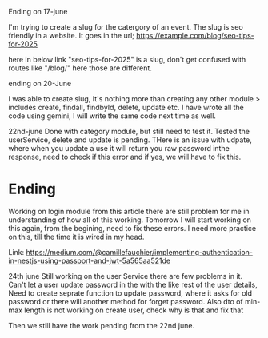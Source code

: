 Ending on 17-june

I'm trying to create a slug for the catergory of an event.
The slug is seo friendly in a website. 
It goes in the url;
https://example.com/blog/seo-tips-for-2025

here in below link "seo-tips-for-2025" is a slug, don't get confused with routes like "/blog/" here those are different.


ending on 20-June

I was able to create slug, 
It's nothing more than creating any other module > includes create, findall, findbyId, delete, update etc.
I have wrote all the code using gemini, I will write the same code next time as well.


22nd-june
Done with category module, but still need to test it.
Tested the userService, delete and update is pending.
THere is an issue with udpate, where when you update a use it will return you raw password inthe response, need to check if this error and if yes, we will have to fix this.

# Ending
Working on login module from this article there are still problem for me in understanding of how all of this working.
Tomorrow I will start working on this again, from the begining, need to fix these errors.
I need more practice on this, till the time it is wired in my head.

Link: https://medium.com/@camillefauchier/implementing-authentication-in-nestjs-using-passport-and-jwt-5a565aa521de


24th june
Still working on the user Service there are few problems in it. 
Can't let a user update password in the with the like rest of the user details, 
Need to create seprate function to update password, where it asks for old password or there will another method for forget password.
Also dto of min-max length is not working on create user, check why is that and fix that


Then we still have the work pending from the 22nd june. 